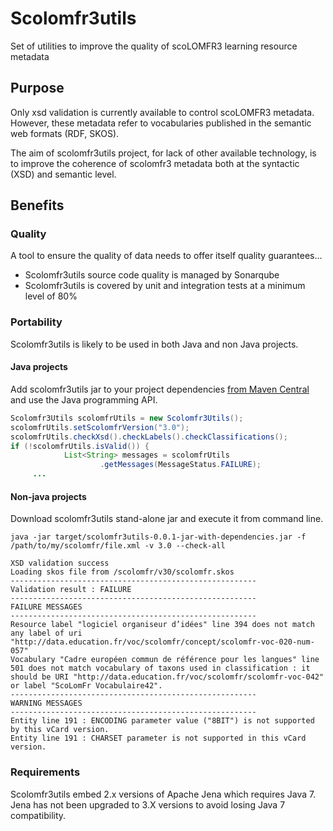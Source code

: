 # Scolomfr3utils
 Set of utilities to improve the quality of scoLOMFR3 learning resource metadata

## Purpose

 Only xsd validation is currently available to control scoLOMFR3 metadata. However, these metadata refer to vocabularies published in the semantic web formats (RDF, SKOS).
 
 The aim of scolomfr3utils project, for lack of other available technology, is to improve the coherence of scolomfr3 metadata both at the syntactic (XSD) and semantic level.
 
## Benefits

### Quality

A tool to ensure the quality of data needs to offer itself quality guarantees...
* Scolomfr3utils source code quality is managed by Sonarqube
* Scolomfr3utils is covered by unit and integration tests at a minimum level of 80%

### Portability
Scolomfr3utils is likely to be used in both Java and non Java projects.

#### Java projects

Add scolomfr3utils jar to your project dependencies [from Maven Central](http://search.maven.org/#search|ga|1|g%3A%22fr.apiscol.metadata%22) and use the Java programming API.

```java
Scolomfr3Utils scolomfrUtils = new Scolomfr3Utils();
scolomfrUtils.setScolomfrVersion("3.0");
scolomfrUtils.checkXsd().checkLabels().checkClassifications();
if (!scolomfrUtils.isValid()) {
			List<String> messages = scolomfrUtils
					.getMessages(MessageStatus.FAILURE);
     ...
```

#### Non-java projects

Download scolomfr3utils stand-alone jar and execute it from command line.

```shell
java -jar target/scolomfr3utils-0.0.1-jar-with-dependencies.jar -f /path/to/my/scolomfr/file.xml -v 3.0 --check-all
```

```shell
XSD validation success
Loading skos file from /scolomfr/v30/scolomfr.skos
-------------------------------------------------------
Validation result : FAILURE
-------------------------------------------------------
FAILURE MESSAGES
-------------------------------------------------------
Resource label "logiciel organiseur d’idées" line 394 does not match any label of uri "http://data.education.fr/voc/scolomfr/concept/scolomfr-voc-020-num-057"
Vocabulary "Cadre européen commun de référence pour les langues" line 501 does not match vocabulary of taxons used in classification : it should be URI "http://data.education.fr/voc/scolomfr/scolomfr-voc-042" or label "ScoLomFr Vocabulaire42".
-------------------------------------------------------
WARNING MESSAGES
-------------------------------------------------------
Entity line 191 : ENCODING parameter value ("8BIT") is not supported by this vCard version.
Entity line 191 : CHARSET parameter is not supported in this vCard version.
```

### Requirements

Scolomfr3utils embed 2.x versions of Apache Jena which requires Java 7. Jena has not been upgraded to 3.X versions to avoid losing Java 7 compatibility.
